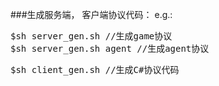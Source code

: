 ###生成服务端， 客户端协议代码：
e.g.:
<pre>
$sh server_gen.sh //生成game协议
$sh server_gen.sh agent //生成agent协议
</pre>

<pre>
$sh client_gen.sh //生成C#协议代码
</pre>